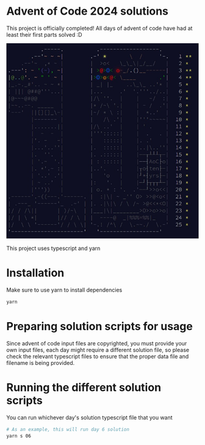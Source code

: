 # Advent of Code 2024 solutions

This project is officially completed! All days of advent of code have had at least their first parts solved :D

![stars](playground/aoc-stars.jpg)


This project uses typescript and yarn

# Installation
Make sure to use yarn to install dependencies
```bash
yarn
```

# Preparing solution scripts for usage
Since advent of code input files are copyrighted, you must provide your own input files,
each day might require a different solution file, so please check the relevant
typescript files to ensure that the proper data file and filename is being provided.

# Running the different solution scripts
You can run whichever day's solution typescript file that you want
```bash
# As an example, this will run day 6 solution
yarn s 06
```

